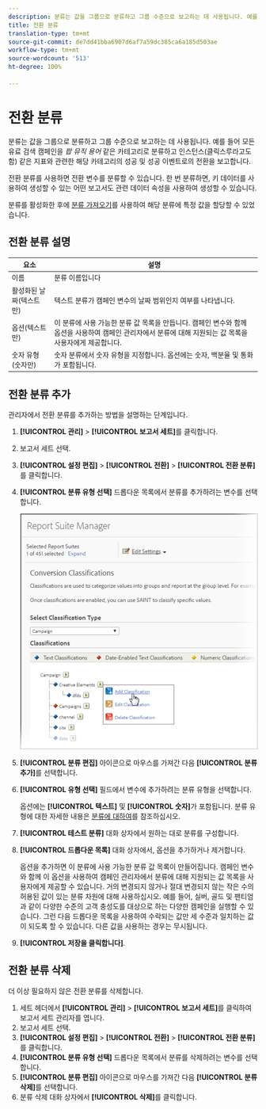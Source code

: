 ```yaml
---
description: 분류는 값을 그룹으로 분류하고 그룹 수준으로 보고하는 데 사용됩니다. 예를 들어 모든 유료 검색 캠페인을 "팝 뮤직 용어" 같은 카테고리로 분류하고 인스턴스(클릭스루라고도 함) 같은 지표와 관련한 해당 카테고리의 성공 및 성공 이벤트로의 전환을 보고합니다.
title: 전환 분류
translation-type: tm+mt
source-git-commit: de7dd41bba6907d6af7a59dc385ca6a185d503ae
workflow-type: tm+mt
source-wordcount: '513'
ht-degree: 100%

---
```



# 전환 분류

분류는 값을 그룹으로 분류하고 그룹 수준으로 보고하는 데 사용됩니다. 예를 들어 모든 유료 검색 캠페인을 *팝 뮤직 용어* 같은 카테고리로 분류하고 인스턴스(클릭스루라고도 함) 같은 지표와 관련한 해당 카테고리의 성공 및 성공 이벤트로의 전환을 보고합니다.

전환 분류를 사용하면 전환 변수를 분류할 수 있습니다. 한 번 분류하면, 키 데이터를 사용하여 생성할 수 있는 어떤 보고서도 관련 데이터 속성을 사용하여 생성할 수 있습니다.

분류를 활성화한 후에 [분류 가져오기](/help/components/classifications/importer/c-working-with-saint.md)를 사용하여 해당 분류에 특정 값을 할당할 수 있었습니다.

## 전환 분류 설명

| 요소 | 설명 |
| --- | --- |
|  이름  | 분류 이름입니다 |
| 활성화된 날짜(텍스트만) | 텍스트 분류가 캠페인 변수의 날짜 범위인지 여부를 나타냅니다. |
| 옵션(텍스트만) | 이 분류에 사용 가능한 분류 값 목록을 만듭니다. 캠페인 변수와 함께 옵션을 사용하여 캠페인 관리자에서 분류에 대해 지원되는 값 목록을 사용자에게 제공합니다. |
| 숫자 유형(숫자만) | 숫자 분류에서 숫자 유형을 지정합니다. 옵션에는 숫자, 백분율 및 통화가 포함됩니다. |

## 전환 분류 추가

관리자에서 전환 분류를 추가하는 방법을 설명하는 단계입니다.

1. **[!UICONTROL 관리]** > **[!UICONTROL 보고서 세트]**&#x200B;를 클릭합니다.
1. 보고서 세트 선택.
1. **[!UICONTROL 설정 편집]** > **[!UICONTROL 전환]** > **[!UICONTROL 전환 분류]**&#x200B;를 클릭합니다.
1. **[!UICONTROL 분류 유형 선택]** 드롭다운 목록에서 분류를 추가하려는 변수를 선택합니다.

   ![단계 정보](../assets/sub_class_create.png)

1. **[!UICONTROL 분류 편집]** 아이콘으로 마우스를 가져간 다음 **[!UICONTROL 분류 추가]**&#x200B;를 선택합니다.
1. **[!UICONTROL 유형 선택]** 필드에서 변수에 추가하려는 분류 유형을 선택합니다.

   옵션에는 **[!UICONTROL 텍스트]** 및 **[!UICONTROL 숫자]**&#x200B;가 포함됩니다. 분류 유형에 대한 자세한 내용은 [분류에 대하여](/help/components/classifications/c-classifications.md)를 참조하십시오.
1. **[!UICONTROL 테스트 분류]** 대화 상자에서 원하는 대로 분류를 구성합니다.

1. **[!UICONTROL 드롭다운 목록]** 대화 상자에서, 옵션을 추가하거나 제거합니다.

   옵션을 추가하면 이 분류에 사용 가능한 분류 값 목록이 만들어집니다. 캠페인 변수와 함께 이 옵션을 사용하여 캠페인 관리자에서 분류에 대해 지원되는 값 목록을 사용자에게 제공할 수 있습니다. 거의 변경되지 않거나 절대 변경되지 않는 작은 수의 허용된 값이 있는 분류 차원에 대해 사용하십시오. 예를 들어, 실버, 골드 및 팬티엄과 같이 다양한 수준의 고객 충성도를 대상으로 하는 다양한 캠페인을 실행할 수 있습니다. 그런 다음 드롭다운 목록을 사용하여 수락되는 값만 세 수준과 일치하는 값이 되도록 할 수 있습니다. 다른 값을 사용하는 경우는 무시됩니다.

1. **[!UICONTROL 저장을 클릭합니다]**.

## 전환 분류 삭제

더 이상 필요하지 않은 전환 분류를 삭제합니다.

1. 세트 헤더에서 **[!UICONTROL 관리]** > **[!UICONTROL 보고서 세트]**&#x200B;를 클릭하여 보고서 세트 관리자를 엽니다.
1. 보고서 세트 선택.
1. **[!UICONTROL 설정 편집]** > **[!UICONTROL 전환]** > **[!UICONTROL 전환 분류]**&#x200B;를 클릭합니다.
1. **[!UICONTROL 분류 유형 선택]** 드롭다운 목록에서 분류를 삭제하려는 변수를 선택합니다.
1. **[!UICONTROL 분류 편집]** 아이콘으로 마우스를 가져간 다음 **[!UICONTROL 분류 삭제]**&#x200B;를 선택합니다.
1. 분류 삭제 대화 상자에서 **[!UICONTROL 삭제]**&#x200B;를 클릭합니다.
